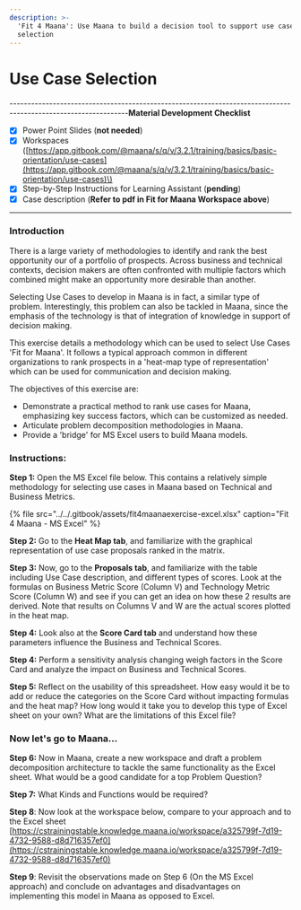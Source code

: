 ```yaml
---
description: >-
  'Fit 4 Maana': Use Maana to build a decision tool to support use case
  selection
---
```


# Use Case Selection

---------------------------------------------------------------------------------------------------------------**Material Development Checklist**

* [x] Power Point Slides \(**not needed**\)
* [x] Workspaces \([https://app.gitbook.com/@maana/s/q/v/3.2.1/training/basics/basic-orientation/use-cases](https://app.gitbook.com/@maana/s/q/v/3.2.1/training/basics/basic-orientation/use-cases)\)
* [x] Step-by-Step Instructions for Learning Assistant \(**pending**\)
* [x] Case description \(**Refer to pdf in Fit for Maana Workspace above**\)

---------------------------------------------------------------------------------------------------------------

### **Introduction**

There is a large variety of methodologies to identify and rank the best opportunity our of a portfolio of prospects.  Across business and technical contexts, decision makers are often confronted with multiple factors which combined might make an opportunity more desirable than another.

Selecting Use Cases to develop in Maana is in fact, a similar type of problem. Interestingly, this problem can also be tackled in Maana, since the emphasis of the technology is that of integration of knowledge in support of decision making. 

This exercise details a methodology which can be used to select Use Cases 'Fit for Maana'. It follows a typical approach common in different organizations to rank prospects in a 'heat-map type of representation' which can be used for communication and decision making. 

The objectives of this exercise are:

* Demonstrate a practical method to rank use cases for Maana, emphasizing key success factors, which can be customized as needed. 
* Articulate problem decomposition methodologies in Maana. 
* Provide a 'bridge' for MS Excel users to build Maana models.

### **Instructions:**

**Step 1:** Open the MS Excel file below. This contains a relatively simple methodology for selecting use cases in Maana based on Technical and Business Metrics. 

{% file src="../../.gitbook/assets/fit4maanaexercise-excel.xlsx" caption="Fit 4 Maana - MS Excel" %}

**Step 2:** Go to the **Heat Map tab**, and familiarize with the graphical representation of use case proposals ranked in the matrix. 

**Step 3:** Now, go to the **Proposals tab**, and familiarize with the table including Use Case description, and different types of scores. Look at the formulas on Business Metric Score \(Column V\) and Technology Metric Score \(Column W\) and see if you can get an idea on how these 2 results are derived. Note that results on Columns V and W are the actual scores plotted in the heat map. 

**Step 4:** Look also at the **Score Card tab** and understand how these parameters influence the Business and Technical Scores. 

**Step 4:** Perform a sensitivity analysis changing weigh factors in the Score Card and analyze the impact on Business and Technical Scores. 

**Step 5:** Reflect on the usability of this spreadsheet. How easy would it be to add or reduce the categories on the Score Card without impacting formulas and the heat map? How long would it take you to develop this type of Excel sheet on your own? What are the limitations of this Excel file?

### Now let's go to Maana...  

**Step 6:** Now in Maana, create a new workspace and draft a problem decomposition architecture to tackle the same functionality as the Excel sheet. What would be a good candidate for a top Problem Question? 

**Step 7:** What Kinds and Functions would be required?

**Step 8**: Now look at the workspace below, compare to your approach and to the Excel sheet [https://cstrainingstable.knowledge.maana.io/workspace/a325799f-7d19-4732-9588-d8d716357ef0](https://cstrainingstable.knowledge.maana.io/workspace/a325799f-7d19-4732-9588-d8d716357ef0)

**Step 9**: Revisit the observations made on Step 6 \(On the MS Excel approach\) and conclude on advantages and disadvantages on implementing this model in Maana as opposed to Excel.

